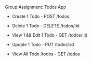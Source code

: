 Group Assignment: Todos App

* Create 1 Todo - POST /todos

* Delete 1 Todo - DELETE /todos/:id

* View 1 && Edit 1 Todo - GET /todos/:id

* Update 1 Todo - PUT /todos/:id

* View All Todo /todos - GET /todos

